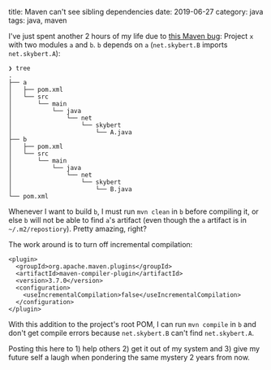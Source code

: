 title: Maven can't see sibling dependencies
date: 2019-06-27
category: java
tags: java, maven

I've just spent another 2 hours of my life due to [this Maven
bug](https://issues.apache.org/jira/browse/MCOMPILER-209): Project `x`
with two modules `a` and `b`. `b` depends on `a` (`net.skybert.B`
imports `net.skybert.A`):

```text
❯ tree
.
├── a
│   ├── pom.xml
│   └── src
│       └── main
│           └── java
│               └── net
│                   └── skybert
│                       └── A.java
├── b
│   ├── pom.xml
│   └── src
│       └── main
│           └── java
│               └── net
│                   └── skybert
│                       └── B.java
└── pom.xml
```

Whenever I want to build `b`, I must run `mvn clean` in `b` before
compiling it, or else `b` will not be able to find `a`'s artifact
(even though the `a` artifact is in `~/.m2/repostiory`). Pretty
amazing, right?

The work around is to turn off incremental compilation:
```
<plugin>
  <groupId>org.apache.maven.plugins</groupId>
  <artifactId>maven-compiler-plugin</artifactId>
  <version>3.7.0</version>
  <configuration>
    <useIncrementalCompilation>false</useIncrementalCompilation>
  </configuration>
</plugin>
```

With this addition to the project's root POM, I can run `mvn compile`
in `b` and don't get compile errors because `net.skybert.B` can't find
`net.skybert.A`.

Posting this here to 1) help others 2) get it out of my system and 3)
give my future self a laugh when pondering the same mystery 2 years
from now.

